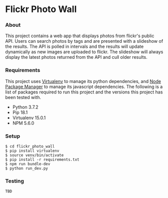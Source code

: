 # Flickr Photo Wall

### About
This project contains a web app that displays photos from flickr's public API. Users can search photos by tags and are presented with a slideshow of the results. The API is polled in intervals and the results will update dynamically as new images are uploaded to flickr. The slideshow will always display the latest photos returned from the API and cull older results.


### Requirements
This project uses [Virtualenv](https://virtualenv.pypa.io/en/latest/) to manage its python dependencies, and [Node Package Manager](https://www.npmjs.com/) to manage its javascript dependencies. The following is a list of packages required to run this project and the versions this project has been tested with.

* Python 3.7.2
* Pip 18.1
* Virtualenv 15.0.1
* NPM 5.6.0 

### Setup
```
$ cd flickr_photo_wall
$ pip install virtualenv
$ source venv/bin/activate
$ pip install -r requirements.txt
$ npm run bundle-dev
$ python run_dev.py
```

### Testing
`TBD`



